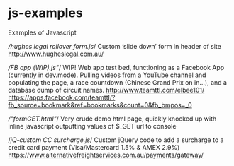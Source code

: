 # js-examples

Examples of Javascript 

*/hughes legal rollover form.js*/
Custom ‘slide down’ form in header of site
http://www.hugheslegal.com.au/

*/FB app (WIP).js"*/
WIP! Web app test bed, functioning as a Facebook App (currently in dev.mode). Pulling videos from a YouTube channel and populating the page, a race countdown (Chinese Grand Prix on in...), and a database dump of circuit names.
http://www.teamttl.com/elbee101/
https://apps.facebook.com/teamttl/?fb_source=bookmark&ref=bookmarks&count=0&fb_bmpos=_0


*/"formGET.html"*/
Very crude demo html page, quickly knocked up with inline javascript outputting values of $_GET url to console

/*jQ-custom CC surcharge.js*/
Custom jQuery code to add a surcharge to a credit card payment (Visa/Mastercard 1.5% & AMEX 2.9%)
https://www.alternativefreightservices.com.au/payments/gateway/
